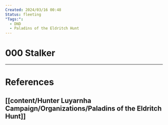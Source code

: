 ```yaml
---
Created: 2024/03/16 00:48
Status: fleeting
"Tags:":
  - DND
  - Paladins of the Eldritch Hunt
---
```

# 000 Stalker

---
# References
## [[content/Hunter Luyarnha Campaign/Organizations/Paladins of the Eldritch Hunt]]
